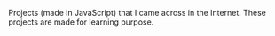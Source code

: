 Projects (made in JavaScript) that I came across in the Internet.
These projects are made for learning purpose.
